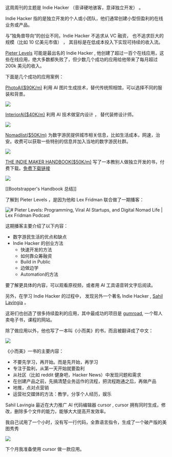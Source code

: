 

这周周刊的主题是 Indie Hacker （音译硬地骇客，意译独立开发） 。

Indie Hacker 指的是独立开发的个人或小团队，他们通常创建小型但盈利的在线业务或产品。

与”独角兽导向“的创业不同，Indie Hacker 不追求从 VC 融资， 也不追求巨大的规模（比如 10 亿美元市值） ， 其目标是在低成本投入下实现可持续的收入流。

[Pieter Levels](https://x.com/levelsio) 可能是最出名的 Indie Hacker , 他创建了超过一百个在线应用，这些在线应用，绝大多数都失败了，但少数几个成功的应用给他带来了每月超过 200k 美元的收入。

下面是几个成功的应用案例：

[PhotoAI($90K/m)](https://photoai.com/)  利用 AI 图片生成技术，替代传统照相馆，可以选择不同的服装和背景。

![](https://i.imgur.com/ogNclrv.jpeg)



[InteriorAI($40K/m)](https://interiorai.com/)   利用 AI 技术做室内设计 ， 替代装修设计师。

![](https://i.imgur.com/SWxRWCn.jpeg)



[Nomadlist($50K/m)](https://nomadlist.com/)  为数字游民提供城市相关信息，比如生活成本，网速，治安。收费可以获取一些特别的信息并加入当地的数字游民社群。

![](https://i.imgur.com/lXN97rx.jpeg)



[THE INDIE MAKER HANDBOOK($50K/m)](https://readmake.com/)  写了一本教别人做独立开发的书，付费下载。[免费下载链接](https://zh.z-lib.gs/book/5649656/aa6496/make-bootstrappers-handbook-building-startups-the-indie-way.html)

![](https://i.imgur.com/omwRdwJ.png)



[[Bootstrapper's Handbook 总结]]


了解到 Pieter Levels ，是因为他和 Lex Fridman 联合做了一期播客：

![# Pieter Levels: Programming, Viral AI Startups, and Digital Nomad Life | Lex Fridman Podcast](https://www.youtube.com/watch?v=oFtjKbXKqbg)

这期播客主要介绍了以下内容：

- 数字游民生活的优点和缺点
- Indie Hacker 的创业方法
	- 快速开发的方法
	- 如何靠众筹融资
	- Build in Public
	- 边做边学
	- Automation的方法

要了解更具体的内容，可以观看原视频，或者用 AI 工具语音转文字后阅读。


另外，在学习 Indie Hacker 的过程中， 发现另外一个著名 Indie Hacker ,   [Sahil Lavingia](https://x.com/shl)
。

这哥们也创造了很多持续盈利的应用，其中最成功的项目是 [gumroad](https://t.co/bqHIWF0CQl),  一个帮人卖电子书，课程的网站。


除了做应用以外，他也写了一本叫《小而美》的书，而且被翻译成了中文：

![](https://i.imgur.com/EobxRhd.png)


《小而美》一书的主要内容：

- 不要先学习，再开始。而是先开始，再学习
- 专注于盈利，从第一天开始就要盈利
- 从社区（比如 reddit 健身吧，Hacker News）中发现问题和需求
- 在创建产品之前，先搞清楚业务运作的流程，把流程跑通之后，再做产品
- 地推，点对点营销
- 运营社交媒体的方法：教学，分享个人经历，娱乐


Sahil Lavingia 最近在大力推广 AI 代码编辑器 cursor , cursor 拥有同时生成，修改，删除多个文件的能力，能够大大提高开发效率。

我自己试用了一个小时，没有写一行代码，全靠语言指令，生成了一个破产版的美图秀秀

![](https://i.imgur.com/nwE2b2W.png)



下个月我准备使用 cursor 做一款应用。

